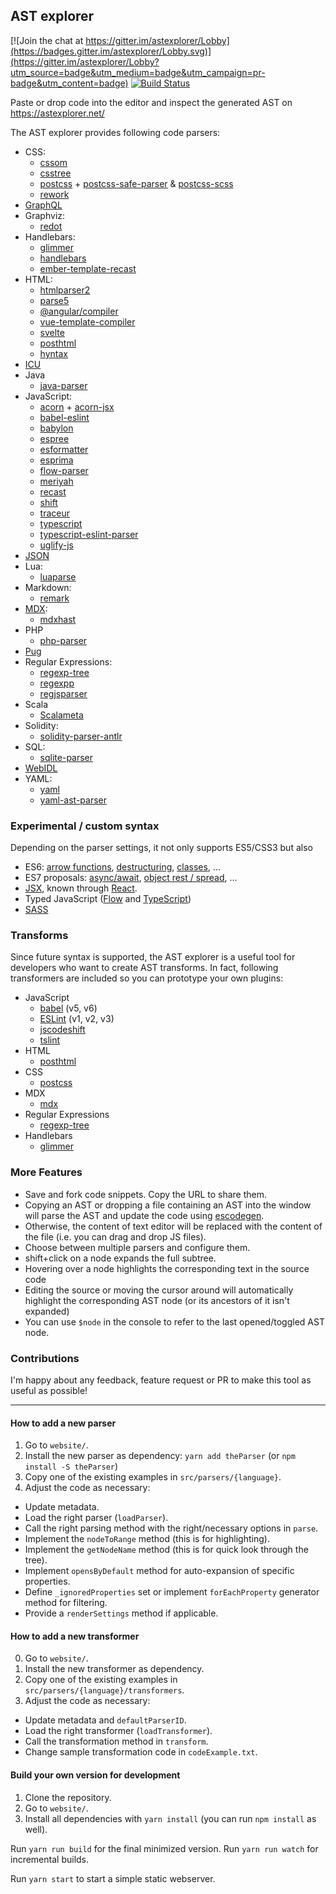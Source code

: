 ## AST explorer

[![Join the chat at https://gitter.im/astexplorer/Lobby](https://badges.gitter.im/astexplorer/Lobby.svg)](https://gitter.im/astexplorer/Lobby?utm_source=badge&utm_medium=badge&utm_campaign=pr-badge&utm_content=badge)
[![Build Status](https://travis-ci.org/fkling/astexplorer.svg?branch=master)](https://travis-ci.org/fkling/astexplorer)

Paste or drop code into the editor and inspect the generated AST on https://astexplorer.net/

The AST explorer provides following code parsers:

- CSS:
  - [cssom][]
  - [csstree][]
  - [postcss][] + [postcss-safe-parser][] & [postcss-scss][]
  - [rework][]
- [GraphQL][]
- Graphviz:
  - [redot][]
- Handlebars:
  - [glimmer][]
  - [handlebars][]
  - [ember-template-recast][]
- HTML:
  - [htmlparser2][]
  - [parse5][]
  - [@angular/compiler][]
  - [vue-template-compiler][]
  - [svelte][]
  - [posthtml][]
  - [hyntax][]
- [ICU][]
- Java
  - [java-parser][]
- JavaScript:
  - [acorn][] + [acorn-jsx][]
  - [babel-eslint][]
  - [babylon][]
  - [espree][]
  - [esformatter][]
  - [esprima][]
  - [flow-parser][]
  - [meriyah][]
  - [recast][]
  - [shift][]
  - [traceur][]
  - [typescript][]
  - [typescript-eslint-parser][]
  - [uglify-js][]
- [JSON][]
- Lua:
  - [luaparse][]
- Markdown:
  - [remark][]
- [MDX][]:
  - [mdxhast][]
- PHP
  - [php-parser][]
- [Pug][]
- Regular Expressions:
  - [regexp-tree][]
  - [regexpp][]
  - [regjsparser][]
- Scala
  - [Scalameta][]
- Solidity:
  - [solidity-parser-antlr][]
- SQL:
  - [sqlite-parser][]
- [WebIDL][]
- YAML:
  - [yaml][]
  - [yaml-ast-parser][]

### Experimental / custom syntax

Depending on the parser settings, it not only supports ES5/CSS3 but also

- ES6: [arrow functions](https://github.com/lukehoban/es6features#arrows), [destructuring](https://github.com/lukehoban/es6features#destructuring),
  [classes](https://github.com/lukehoban/es6features#classes), ...
- ES7 proposals: [async/await](https://github.com/lukehoban/ecmascript-asyncawait), [object rest / spread](https://github.com/sebmarkbage/ecmascript-rest-spread), ...
- [JSX](https://facebook.github.io/jsx/), known through [React](https://facebook.github.io/react/).
- Typed JavaScript ([Flow](http://flowtype.org/) and [TypeScript](http://typescriptlang.org/))
- [SASS](http://sass-lang.com/)

### Transforms

Since future syntax is supported, the AST explorer is a useful tool for
developers who want to create AST transforms. In fact, following transformers
are included so you can prototype your own plugins:

- JavaScript
  - [babel][] (v5, v6)
  - [ESLint][] (v1, v2, v3)
  - [jscodeshift][]
  - [tslint][]
- HTML
  - [posthtml][]
- CSS
  - [postcss][]
- MDX
  - [mdx][]
- Regular Expressions
  - [regexp-tree][]
- Handlebars
  - [glimmer][]

### More Features

- Save and fork code snippets. Copy the URL to share them.
- Copying an AST or dropping a file containing an AST into the window will
  parse the AST and update the code using [escodegen][].
- Otherwise, the content of text editor will be replaced with the content of the
  file (i.e. you can drag and drop JS files).
- Choose between multiple parsers and configure them.
- shift+click on a node expands the full subtree.
- Hovering over a node highlights the corresponding text in the source code
- Editing the source or moving the cursor around will automatically highlight
  the corresponding AST node (or its ancestors of it isn't expanded)
- You can use `$node` in the console to refer to the last opened/toggled AST
  node.

[acorn-jsx]: https://github.com/RReverser/acorn-jsx
[acorn]: https://github.com/ternjs/acorn
[@angular/compiler]: https://angular.io/
[babel-eslint]: https://github.com/babel/babel-eslint
[babel]: https://babeljs.io/docs/advanced/plugins/
[babylon]: https://babeljs.io/
[cssom]: https://github.com/NV/CSSOM
[csstree]: https://github.com/csstree/csstree
[ember-template-recast]: https://github.com/ember-template-lint/ember-template-recast
[escodegen]: https://github.com/estools/escodegen
[eslint]: http://eslint.org/
[espree]: https://github.com/eslint/espree
[esprima]: https://github.com/jQuery/esprima
[flow-parser]: https://github.com/facebook/flow/tree/master/src/parser
[graphql]: https://facebook.github.io/graphql/
[htmlparser2]: https://github.com/fb55/htmlparser2
[jscodeshift]: https://github.com/facebook/jscodeshift
[luaparse]: https://oxyc.github.io/luaparse/
[meriyah]: https://github.com/meriyah/meriyah/
[parse5]: https://github.com/inikulin/parse5
[postcss-safe-parser]: https://github.com/postcss/postcss-safe-parser
[postcss-scss]: https://github.com/postcss/postcss-scss
[postcss]: https://github.com/postcss/postcss
[posthtml]: https://github.com/posthtml/posthtml
[recast]: https://github.com/benjamn/recast
[rework]: https://github.com/reworkcss/rework
[shift]: https://github.com/shapesecurity/shift-parser-js
[traceur]: https://github.com/google/traceur-compiler
[typescript]: https://github.com/Microsoft/TypeScript/
[typescript-eslint-parser]: https://github.com/eslint/typescript-eslint-parser/
[tslint]: https://palantir.github.io/tslint/
[uglify-js]: https://github.com/mishoo/UglifyJS2
[webidl]: https://github.com/darobin/webidl2.js
[redot]: https://github.com/redotjs/redot
[remark]: https://github.com/remarkjs/remark
[regexp-tree]: https://github.com/DmitrySoshnikov/regexp-tree
[regexpp]: https://github.com/mysticatea/regexpp
[regjsparser]: https://github.com/jviereck/regjsparser
[php-parser]: https://github.com/glayzzle/php-parser
[pug]: https://github.com/pugjs/pug
[glimmer]: https://github.com/glimmerjs/glimmer-vm
[handlebars]: http://handlebarsjs.com/
[icu]: https://github.com/formatjs/formatjs/tree/master/packages/intl-messageformat-parser
[json]: https://github.com/vtrushin/json-to-ast
[sqlite-parser]: https://github.com/codeschool/sqlite-parser
[yaml]: https://github.com/eemeli/yaml
[yaml-ast-parser]: https://github.com/mulesoft-labs/yaml-ast-parser
[esformatter]: https://github.com/millermedeiros/esformatter-parser#readme
[mdx]: https://mdxjs.com/
[mdxhast]: https://mdxjs.com/advanced/ast#mdxhast
[mdx]: https://mdxjs.com/advanced/sync-api
[scalameta]: http://scalameta.org/
[solidity-parser-antlr]: https://github.com/federicobond/solidity-parser-antlr
[vue-template-compiler]: https://github.com/vuejs/vue/tree/dev/packages/vue-template-compiler
[svelte]: https://github.com/sveltejs/svelte
[hyntax]: https://github.com/nik-garmash/hyntax
[java-parser]: https://github.com/jhipster/prettier-java/tree/master/packages/java-parser

### Contributions

I'm happy about any feedback, feature request or PR to make this tool as useful
as possible!

---

#### How to add a new parser

1. Go to `website/`.
2. Install the new parser as dependency: `yarn add theParser` (or `npm install -S theParser`)
3. Copy one of the existing examples in `src/parsers/{language}`.
4. Adjust the code as necessary:

- Update metadata.
- Load the right parser (`loadParser`).
- Call the right parsing method with the right/necessary options in `parse`.
- Implement the `nodeToRange` method (this is for highlighting).
- Implement the `getNodeName` method (this is for quick look through the tree).
- Implement `opensByDefault` method for auto-expansion of specific properties.
- Define `_ignoredProperties` set or implement `forEachProperty` generator method for filtering.
- Provide a `renderSettings` method if applicable.

#### How to add a new transformer

0. Go to `website/`.
1. Install the new transformer as dependency.
1. Copy one of the existing examples in `src/parsers/{language}/transformers`.
1. Adjust the code as necessary:

- Update metadata and `defaultParserID`.
- Load the right transformer (`loadTransformer`).
- Call the transformation method in `transform`.
- Change sample transformation code in `codeExample.txt`.

#### Build your own version for development

1. Clone the repository.
2. Go to `website/`.
3. Install all dependencies with `yarn install` (you can run `npm install` as
   well).

Run `yarn run build` for the final minimized version.
Run `yarn run watch` for incremental builds.

Run `yarn start` to start a simple static webserver.
